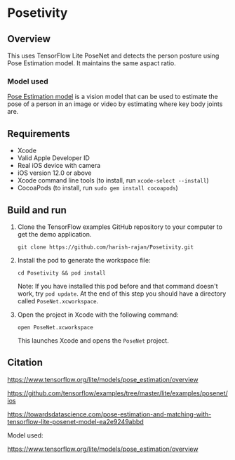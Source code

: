 

# Posetivity 


## Overview
This uses TensorFlow Lite PoseNet and detects the person posture using Pose Estimation model.
It maintains the same aspact ratio.


### Model used
[Pose Estimation model][posenet-model] is a vision model that can be used to
estimate the pose of a person in an image or video by estimating where key body
joints are.

## Requirements

* Xcode
* Valid Apple Developer ID
* Real iOS device with camera
* iOS version 12.0 or above
* Xcode command line tools (to install, run `xcode-select --install`)
* CocoaPods (to install, run `sudo gem install cocoapods`)

## Build and run
1. Clone the TensorFlow examples GitHub repository to your computer to get the
demo application.

    ```
    git clone https://github.com/harish-rajan/Posetivity.git
    ```

1. Install the pod to generate the workspace file:

    ```
    cd Posetivity && pod install
    ```
    Note: If you have installed this pod before and that command doesn't work,
    try `pod update`.
    At the end of this step you should have a directory called
    `PoseNet.xcworkspace`.

1. Open the project in Xcode with the following command:

    ```
    open PoseNet.xcworkspace
    ```
    This launches Xcode and opens the `PoseNet` project.


[posenet-model]: https://www.tensorflow.org/lite/models/pose_estimation/overview


## Citation

https://www.tensorflow.org/lite/models/pose_estimation/overview

https://github.com/tensorflow/examples/tree/master/lite/examples/posenet/ios

https://towardsdatascience.com/pose-estimation-and-matching-with-tensorflow-lite-posenet-model-ea2e9249abbd

Model used:

https://www.tensorflow.org/lite/models/pose_estimation/overview


